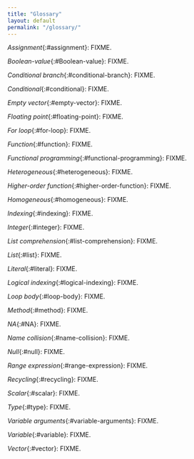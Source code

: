 ```yaml
---
title: "Glossary"
layout: default
permalink: "/glossary/"
---
```


*Assignment*{:#assignment}: FIXME.

*Boolean-value*{:#Boolean-value}: FIXME.

*Conditional branch*{:#conditional-branch}: FIXME.

*Conditional*{:#conditional}: FIXME.

*Empty vector*{:#empty-vector}: FIXME.

*Floating point*{:#floating-point}: FIXME.

*For loop*{:#for-loop}: FIXME.

*Function*{:#function}: FIXME.

*Functional programming*{:#functional-programming}: FIXME.

*Heterogeneous*{:#heterogeneous}: FIXME.

*Higher-order function*{:#higher-order-function}: FIXME.

*Homogeneous*{:#homogeneous}: FIXME.

*Indexing*{:#indexing}: FIXME.

*Integer*{:#integer}: FIXME.

*List comprehension*{:#list-comprehension}: FIXME.

*List*{:#list}: FIXME.

*Literal*{:#literal}: FIXME.

*Logical indexing*{:#logical-indexing}: FIXME.

*Loop body*{:#loop-body}: FIXME.

*Method*{:#method}: FIXME.

*NA*{:#NA}: FIXME.

*Name collision*{:#name-collision}: FIXME.

*Null*{:#null}: FIXME.

*Range expression*{:#range-expression}: FIXME.

*Recycling*{:#recycling}: FIXME.

*Scalar*{:#scalar}: FIXME.

*Type*{:#type}: FIXME.

*Variable arguments*{:#variable-arguments}: FIXME.

*Variable*{:#variable}: FIXME.

*Vector*{:#vector}: FIXME.
